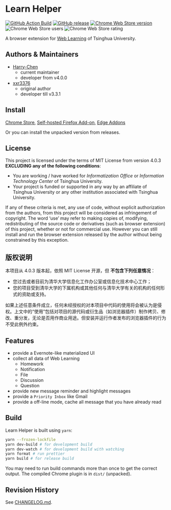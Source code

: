 # Learn Helper

[![GitHub Action Build](https://github.com/Harry-Chen/Learn-Helper/workflows/Build/badge.svg)](https://github.com/Harry-Chen/Learn-Helper/actions)
[![GitHub release](https://img.shields.io/github/v/release/Harry-Chen/Learn-Helper)](https://github.com/Harry-Chen/Learn-Helper)
[![Chrome Web Store version](https://img.shields.io/chrome-web-store/v/mdehapphdlihjjgkhmoiknmnhcjpjall)](https://chrome.google.com/webstore/detail/learn-helper/mdehapphdlihjjgkhmoiknmnhcjpjall)
![Chrome Web Store users](https://img.shields.io/chrome-web-store/users/mdehapphdlihjjgkhmoiknmnhcjpjall)
![Chrome Web Store rating](https://img.shields.io/chrome-web-store/rating/mdehapphdlihjjgkhmoiknmnhcjpjall)

A browser extension for [Web Learning](https://learn.tsinghua.edu.cn) of Tsinghua University.

## Authors & Maintainers

* [Harry-Chen](https://github.com/Harry-Chen)
  * current maintainer
  * developer from v4.0.0
* [xxr3376](https://github.com/xxr3376)
  * original author
  * developer till v3.3.1

## Install

[Chrome Store](https://chrome.google.com/webstore/detail/learn-helper/mdehapphdlihjjgkhmoiknmnhcjpjall), [Self-hosted Firefox Add-on](https://harrychen.xyz/learn/), [Edge Addons](https://microsoftedge.microsoft.com/addons/detail/dhddjfhadejlhiaafnbadhaeichbkgil)  

Or you can install the unpacked version from releases.

## License

This project is licensed under the terms of MIT License from version 4.0.3 __EXCLUDING any of the following conditions__:

* You are working / have worked for *Informatization Office* or *Information Technology Center* of Tsinghua University.
* Your project is funded or supported in any way by an affiliate of Tsinghua University or any other institution associated with Tsinghua University.

If any of these criteria is met, any use of code, without explicit authorization from the authors, from this project will be considered as infringement of copyright. The word ‘use’ may refer to making copies of, modifying, redistributing of the source code or derivatives (such as browser extension) of this project, whether or not for commercial use. However you can still install and run the browser extension released by the author without being constrained by this exception.

## 版权说明

本项目从 4.0.3 版本起，依照 MIT License 开源，但 __不包含下列任意情况__：

* 您过去或者目前为清华大学信息化工作办公室或信息化技术中心工作；
* 您的项目受到清华大学的下属机构或其他任何与清华大学有关的机构的任何形式的资助或支持。

如果上述任意条件成立，任何未经授权的对本项目中代码的使用将会被认为是侵权。上文中的“使用”包括对项目的源代码或衍生品（如浏览器插件）制作拷贝、修改、重分发，无论是否用作商业用途。但安装并运行作者发布的浏览器插件的行为不受此例外约束。

## Features

* provide a Evernote-like materialized UI
* collect all data of Web Learning
  * Homework
  * Notification
  * File
  * Discussion
  * Question
* provide new message reminder and highlight messages
* provide a `Priority Inbox` like Gmail
* provide a off-line mode, cache all message that you have already read

## Build

Learn Helper is built using `yarn`:

```bash
yarn --frozen-lockfile
yarn dev-build # for development build
yarn dev-watch # for development build with watching
yarn format # run prettier
yarn build # for release build
```

You may need to run build commands more than once to get the correct output.
The compiled Chrome plugin is in `dist/` (unpacked).

## Revision History

See [CHANGELOG.md](https://github.com/Harry-Chen/Learn-Helper/blob/master/CHANGELOG.md).
